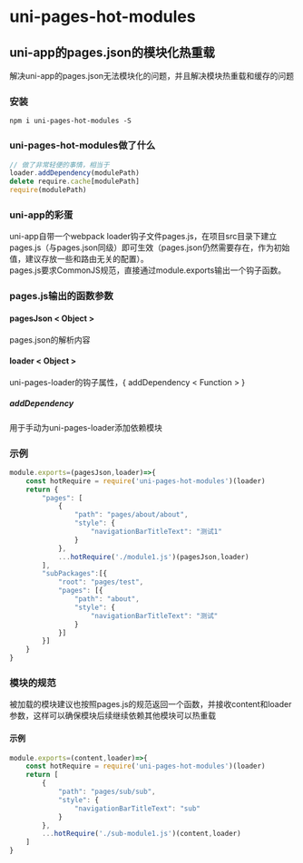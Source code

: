 # uni-pages-hot-modules  
## uni-app的pages.json的模块化热重载  
解决uni-app的pages.json无法模块化的问题，并且解决模块热重载和缓存的问题  
  
### 安装  
```
npm i uni-pages-hot-modules -S
```
  
### uni-pages-hot-modules做了什么  
```javascript
// 做了非常轻便的事情，相当于
loader.addDependency(modulePath)
delete require.cache[modulePath]
require(modulePath)
```  
  
### uni-app的彩蛋  
uni-app自带一个webpack loader钩子文件pages.js，在项目src目录下建立pages.js（与pages.json同级）即可生效（pages.json仍然需要存在，作为初始值，建议存放一些和路由无关的配置）。   
pages.js要求CommonJS规范，直接通过module.exports输出一个钩子函数。  
  
### pages.js输出的函数参数  
#### pagesJson < Object >  
pages.json的解析内容  
#### loader < Object >  
uni-pages-loader的钩子属性，{ addDependency < Function > }  
##### addDependency  
用于手动为uni-pages-loader添加依赖模块  
  
### 示例  
```javascript
module.exports=(pagesJson,loader)=>{
    const hotRequire = require('uni-pages-hot-modules')(loader)
    return {
        "pages": [
            {
                "path": "pages/about/about",
                "style": {
                    "navigationBarTitleText": "测试1"
                }
            },
            ...hotRequire('./module1.js')(pagesJson,loader)
        ],
        "subPackages":[{
            "root": "pages/test",
            "pages": [{
                "path": "about",
                "style": {
                    "navigationBarTitleText": "测试"
                }
            }]
        }]
    }
}

```  
### 模块的规范  
被加载的模块建议也按照pages.js的规范返回一个函数，并接收content和loader参数，这样可以确保模块后续继续依赖其他模块可以热重载  
#### 示例  
```javascript
module.exports=(content,loader)=>{
    const hotRequire = require('uni-pages-hot-modules')(loader)
    return [
        {
            "path": "pages/sub/sub",
            "style": {
                "navigationBarTitleText": "sub"
            }
        },
        ...hotRequire('./sub-module1.js')(content,loader)
    ]
}
```
